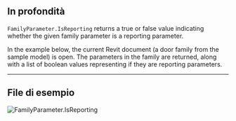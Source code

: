 ## In profondità
`FamilyParameter.IsReporting` returns a true or false value indicating whether the given family parameter is a reporting parameter.

In the example below, the current Revit document (a door family from the sample model) is open. The parameters in the family are returned, along with a list of boolean values representing if they are reporting parameters.
___
## File di esempio

![FamilyParameter.IsReporting](./Revit.Elements.FamilyParameter.IsReporting_img.jpg)
